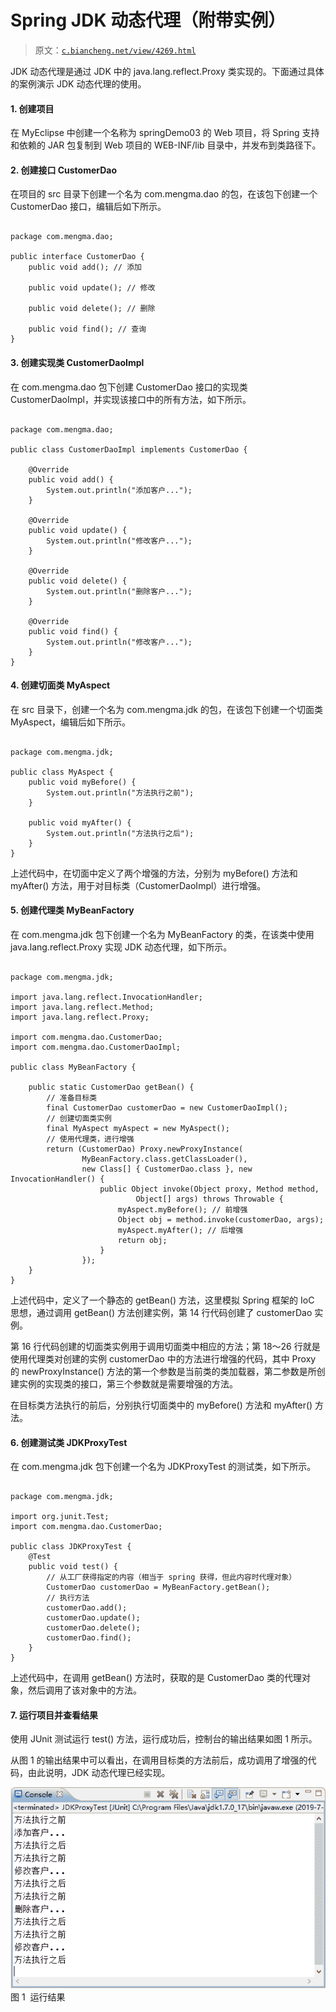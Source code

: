 # Spring JDK 动态代理（附带实例）

> 原文：[`c.biancheng.net/view/4269.html`](http://c.biancheng.net/view/4269.html)

JDK 动态代理是通过 JDK 中的 java.lang.reflect.Proxy 类实现的。下面通过具体的案例演示 JDK 动态代理的使用。

#### 1\. 创建项目

在 MyEclipse 中创建一个名称为 springDemo03 的 Web 项目，将 Spring 支持和依赖的 JAR 包复制到 Web 项目的 WEB-INF/lib 目录中，并发布到类路径下。

#### 2\. 创建接口 CustomerDao

在项目的 src 目录下创建一个名为 com.mengma.dao 的包，在该包下创建一个 CustomerDao 接口，编辑后如下所示。

```

package com.mengma.dao;

public interface CustomerDao {
    public void add(); // 添加

    public void update(); // 修改

    public void delete(); // 删除

    public void find(); // 查询
}
```

#### 3\. 创建实现类 CustomerDaoImpl

在 com.mengma.dao 包下创建 CustomerDao 接口的实现类 CustomerDaoImpl，并实现该接口中的所有方法，如下所示。

```

package com.mengma.dao;

public class CustomerDaoImpl implements CustomerDao {

    @Override
    public void add() {
        System.out.println("添加客户...");
    }

    @Override
    public void update() {
        System.out.println("修改客户...");
    }

    @Override
    public void delete() {
        System.out.println("删除客户...");
    }

    @Override
    public void find() {
        System.out.println("修改客户...");
    }
}
```

#### 4\. 创建切面类 MyAspect

在 src 目录下，创建一个名为 com.mengma.jdk 的包，在该包下创建一个切面类 MyAspect，编辑后如下所示。

```

package com.mengma.jdk;

public class MyAspect {
    public void myBefore() {
        System.out.println("方法执行之前");
    }

    public void myAfter() {
        System.out.println("方法执行之后");
    }
}
```

上述代码中，在切面中定义了两个增强的方法，分别为 myBefore() 方法和 myAfter() 方法，用于对目标类（CustomerDaoImpl）进行增强。

#### 5\. 创建代理类 MyBeanFactory

在 com.mengma.jdk 包下创建一个名为 MyBeanFactory 的类，在该类中使用 java.lang.reflect.Proxy 实现 JDK 动态代理，如下所示。

```

package com.mengma.jdk;

import java.lang.reflect.InvocationHandler;
import java.lang.reflect.Method;
import java.lang.reflect.Proxy;

import com.mengma.dao.CustomerDao;
import com.mengma.dao.CustomerDaoImpl;

public class MyBeanFactory {

    public static CustomerDao getBean() {
        // 准备目标类
        final CustomerDao customerDao = new CustomerDaoImpl();
        // 创建切面类实例
        final MyAspect myAspect = new MyAspect();
        // 使用代理类，进行增强
        return (CustomerDao) Proxy.newProxyInstance(
                MyBeanFactory.class.getClassLoader(),
                new Class[] { CustomerDao.class }, new InvocationHandler() {
                    public Object invoke(Object proxy, Method method,
                            Object[] args) throws Throwable {
                        myAspect.myBefore(); // 前增强
                        Object obj = method.invoke(customerDao, args);
                        myAspect.myAfter(); // 后增强
                        return obj;
                    }
                });
    }
}
```

上述代码中，定义了一个静态的 getBean() 方法，这里模拟 Spring 框架的 IoC 思想，通过调用 getBean() 方法创建实例，第 14 行代码创建了 customerDao 实例。

第 16 行代码创建的切面类实例用于调用切面类中相应的方法；第 18～26 行就是使用代理类对创建的实例 customerDao 中的方法进行增强的代码，其中 Proxy 的 newProxyInstance() 方法的第一个参数是当前类的类加载器，第二参数是所创建实例的实现类的接口，第三个参数就是需要增强的方法。

在目标类方法执行的前后，分别执行切面类中的 myBefore() 方法和 myAfter() 方法。

#### 6\. 创建测试类 JDKProxyTest

在 com.mengma.jdk 包下创建一个名为 JDKProxyTest 的测试类，如下所示。

```

package com.mengma.jdk;

import org.junit.Test;
import com.mengma.dao.CustomerDao;

public class JDKProxyTest {
    @Test
    public void test() {
        // 从工厂获得指定的内容（相当于 spring 获得，但此内容时代理对象）
        CustomerDao customerDao = MyBeanFactory.getBean();
        // 执行方法
        customerDao.add();
        customerDao.update();
        customerDao.delete();
        customerDao.find();
    }
}
```

上述代码中，在调用 getBean() 方法时，获取的是 CustomerDao 类的代理对象，然后调用了该对象中的方法。

#### 7\. 运行项目并查看结果

使用 JUnit 测试运行 test() 方法，运行成功后，控制台的输出结果如图 1 所示。

从图 1 的输出结果中可以看出，在调用目标类的方法前后，成功调用了增强的代码，由此说明，JDK 动态代理已经实现。

![运行结果](img/e8222c9ee9231bdbd48ba4689cc97ec5.png)
图 1  运行结果